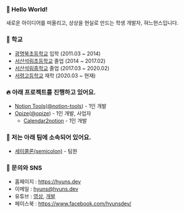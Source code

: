 ### 🎉 Hello World!
새로운 아이디어를 떠올리고, 상상을 현실로 만드는 학생 개발자, 혀느현스입니다. 

### 🏫 학교
* [광명북초등학교](http://www.kmb.es.kr/wah/main/index.htm) 입학 (2011.03 ~ 2014)
* [서산석림초등학교](http://seoklim.cnees.kr/) 졸업 (2014 ~ 2017.02)
* [서산석림중학교](http://seokrim.cnems.kr/) 졸업 (2017.03 ~ 2020.02)
* [서령고등학교](http://www.seoryeong.cnehs.kr/) 재학 (2020.03 ~ 현재)

### 🔥 아래 프로젝트를 진행하고 있어요.
* [Notion Tools](https://www.notion-tools.com/)([@notion-tools](https://github.com/notion-tools)) - 1인 개발
* [Opize](https://opize.me)([@opize](https://github.com/opize)) - 1인 개발, 사업자
  * [Calendar2notion](https://calendar2notion.opize.me) - 1인 개발

### 🙌 저는 아래 팀에 소속되어 있어요.
* [세미콜론(semicolon)](https://github.com/develup-semicolon) - 팀원

### 💬 문의와 SNS
* 홈페이지 : https://hyuns.dev
* 이메일 : [hyuns@hyuns.dev](mailto://hyuns@hyuns.dev)
* 유튜브 : [영상](https://www.youtube.com/c/HyunSPRODUCTION/videos), [개발](https://www.youtube.com/channel/UCarkBzs9AYUZDussIi1-Etw)
* 페이스북 : https://www.facebook.com/hyunsdev/
